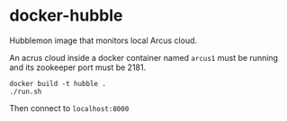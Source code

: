 # docker-hubble

Hubblemon image that monitors local Arcus cloud.

An acrus cloud inside a docker container named `arcus1` must be running
and its zookeeper port must be 2181.

```
docker build -t hubble .
./run.sh
```

Then connect to `localhost:8000`

